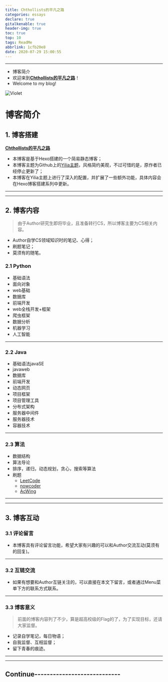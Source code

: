 ```yaml
---
title: Chthollists的平凡之路
categories: essays
declare: true
gitalkenable: true
header-img: true
toc: true
top: 10
tags: ReadMe
abbrlink: 1cfb20e8
date: 2020-07-29 15:00:55
---
```


---

* 博客简介
* 欢迎来到[**Chthollists的平凡之路**](https://chthollists.github.io/)！
* Welcome to my blog!

![Violet](http://qfpro7zhq.hd-bkt.clouddn.com/Violet09.jpg)

<!-- more -->

# 博客简介

## 1. 博客搭建

[**Chthollists的平凡之路**](https://chthollists.github.io/)

* 本博客是基于Hexo搭建的一个简易静态博客；
* 本博客主题为Github上的[Yilia主题](https://github.com/dongshuyan/live2dDemo)，风格简约美观，不过可惜的是，原作者已经停止更新了；
* 本博客在Yilia主题上进行了深入的配置，并扩展了一些额外功能，具体内容会在Hexo博客搭建系列中更新。

---

---

## 2. 博客内容

> 由于Author研究生即将毕业，且准备转行CS，所以博客主要为CS相关内容。

* Author自学CS领域知识时的笔记、心得；
* 刷题笔记；
* 莫须有的随笔。

### 2.1 Python

* 基础语法
* 面向对象
* web基础
* 数据库
* 前端开发
* web全栈开发+框架
* 爬虫框架
* 数据分析
* 机器学习
* 人工智能

---

### 2.2 Java

* 基础语法javaSE
* javaweb
* 数据库
* 前端开发
* 动态网页
* 项目框架
* 项目管理工具
* 分布式架构
* 服务器中间件
* 服务器技术
* 容器技术

---

### 2.3 算法

* 数据结构
* 算法导论
* 排序，递归，动态规划，贪心，搜索等算法
* 刷题
  * [LeetCode](https://leetcode-cn.com/problemset/all/)
  * [nowcoder](https://www.nowcoder.com/activity/oj)
  * [AcWing](https://www.acwing.com/)

---

---

## 3. 博客互动

### 3.1 评论留言

* 本博客具有评论留言功能，希望大家有兴趣的可以和Author交流互动(莫须有的回复)。

---

### 3.2 互链交流

* 如果有想要和Author互链关注的，可以直接在本文下留言，或者通过Menu菜单下方的联系方式联系。

---

### 3.3 博客意义

> 前面的博客内容列了不少，算是超高校级的Flag的了，为了实现目标，还请大家监督。

* 记录自学笔记，每日物语；
* 自我监督、互相监督；
* 留下青春的痕迹。

---

---

## Continue----------------------------